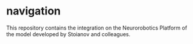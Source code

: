 # navigation
This repository contains the integration on the Neurorobotics Platform of the model developed by Stoianov and colleagues.
